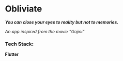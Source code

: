 # Obliviate
**_You can close your eyes to reality but not to memories._**

*An app inspired from the movie "Gajini"*


### Tech Stack: 
**Flutter**






